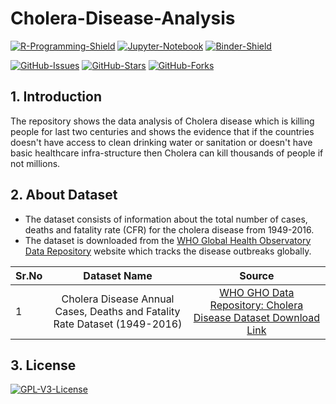 # Cholera-Disease-Analysis  
[![R-Programming-Shield](https://img.shields.io/badge/R-276DC3?style=for-the-badge&logo=r&logoColor=white)](https://github.com/strikersps/Cholera-Disease-Analysis/blob/main/Cholera-Disease-Analysis.r)
[![Jupyter-Notebook](https://img.shields.io/badge/Jupyter-F37626.svg?&style=for-the-badge&logo=Jupyter&logoColor=white)](https://github.com/strikersps/Cholera-Disease-Analysis/blob/main/Cholera-Disease-Analysis.ipynb)
[![Binder-Shield](https://mybinder.org/badge_logo.svg)](https://mybinder.org/v2/gh/strikersps/Cholera-Disease-Analysis/HEAD)  

[![GitHub-Issues](https://img.shields.io/github/issues/strikersps/Cholera-Disease-Analysis?style=flat-square)](https://github.com/strikersps/Cholera-Disease-Analysis/issues)
[![GitHub-Stars](https://img.shields.io/github/stars/strikersps/Cholera-Disease-Analysis?style=flat-square )](https://github.com/strikersps/Cholera-Disease-Analysis/stargazers)
[![GitHub-Forks](https://img.shields.io/github/forks/strikersps/Cholera-Disease-Analysis?style=flat-square)](https://github.com/strikersps/Cholera-Disease-Analysis/network/members)  

## 1. Introduction  
The repository shows the data analysis of Cholera disease which is killing people for last two centuries and shows the evidence that if the countries doesn't have access to clean drinking water or sanitation or doesn't have basic healthcare infra-structure then Cholera can kill thousands of people if not millions.  

## 2. About Dataset  
* The dataset consists of information about the total number of cases, deaths and fatality rate (CFR) for the cholera disease from 1949-2016.  
* The dataset is downloaded from the [WHO Global Health Observatory Data Repository](https://apps.who.int/gho/data/node.resources) website which tracks the disease outbreaks globally.    

| Sr.No | Dataset Name | Source |  
|-----|:-------------:|:--------:|
| 1 | Cholera Disease Annual Cases, Deaths and Fatality Rate Dataset (1949-2016) | [WHO GHO Data Repository: Cholera Disease Dataset Download Link](https://apps.who.int/gho/data/node.main.174?lang=en) |  

## 3. License  
[![GPL-V3-License](https://img.shields.io/github/license/strikersps/Cholera-Disease-Analysis?style=for-the-badge)](https://www.gnu.org/licenses/gpl-3.0.en.html)
